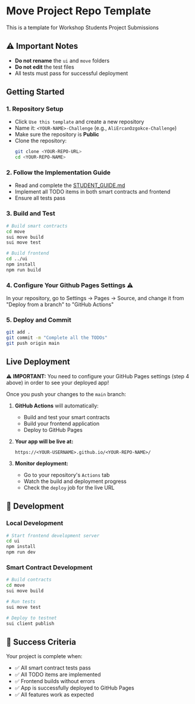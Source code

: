 # Move Project Repo Template

This is a template for Workshop Students Project Submissions

## ⚠️ Important Notes
- **Do not rename** the `ui` and `move` folders
- **Do not edit** the test files
- All tests must pass for successful deployment

## Getting Started

### 1. Repository Setup
- Click `Use this template` and create a new repository
- Name it: `<YOUR-NAME>-Challenge` (e.g., `AliErcanOzgokce-Challenge`)
- Make sure the repository is **Public**
- Clone the repository:
  ```bash
  git clone <YOUR-REPO-URL>
  cd <YOUR-REPO-NAME>
  ```

### 2. Follow the Implementation Guide
- Read and complete the [STUDENT_GUIDE.md](./STUDENT_GUIDE.md)
- Implement all TODO items in both smart contracts and frontend
- Ensure all tests pass

### 3. Build and Test
```bash
# Build smart contracts
cd move
sui move build
sui move test

# Build frontend
cd ../ui
npm install
npm run build
```

### 4. Configure Your Github Pages Settings ⚠️
In your repository, go to Settings → Pages → Source, and change it from "Deploy from a branch" to "GitHub Actions"

### 5. Deploy and Commit
```bash
git add .
git commit -m "Complete all the TODOs"
git push origin main
```

## Live Deployment

⚠️ **IMPORTANT:** You need to configure your GitHub Pages settings (step 4 above) in order to see your deployed app!

Once you push your changes to the `main` branch:

1. **GitHub Actions** will automatically:
   - Build and test your smart contracts
   - Build your frontend application
   - Deploy to GitHub Pages

2. **Your app will be live at:**
   ```
   https://<YOUR-USERNAME>.github.io/<YOUR-REPO-NAME>/
   ```

3. **Monitor deployment:**
   - Go to your repository's `Actions` tab
   - Watch the build and deployment progress
   - Check the `deploy` job for the live URL

## 🔧 Development

### Local Development
```bash
# Start frontend development server
cd ui
npm install
npm run dev
```

### Smart Contract Development
```bash
# Build contracts
cd move
sui move build

# Run tests
sui move test

# Deploy to testnet
sui client publish
```

## 🎯 Success Criteria

Your project is complete when:
- ✅ All smart contract tests pass
- ✅ All TODO items are implemented
- ✅ Frontend builds without errors
- ✅ App is successfully deployed to GitHub Pages
- ✅ All features work as expected